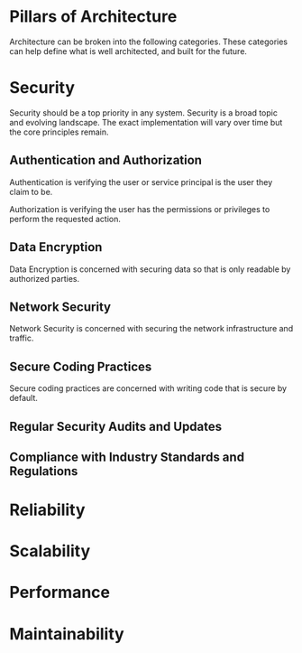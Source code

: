 # Pillars of Architecture
Architecture can be broken into the following categories. These categories can help define what is well architected, and built for the future.

# Security
Security should be a top priority in any system. Security is a broad topic and evolving landscape. The exact implementation will vary over time but the core principles remain.

## Authentication and Authorization
Authentication is verifying the user or service principal is the user they claim to be.

Authorization is verifying the user has the permissions or privileges to perform the requested action.

## Data Encryption
Data Encryption is concerned with securing data so that is only readable by authorized parties.

## Network Security
Network Security is concerned with securing the network infrastructure and traffic.

## Secure Coding Practices
Secure coding practices are concerned with writing code that is secure by default.

## Regular Security Audits and Updates

## Compliance with Industry Standards and Regulations

# Reliability

# Scalability

# Performance

# Maintainability
